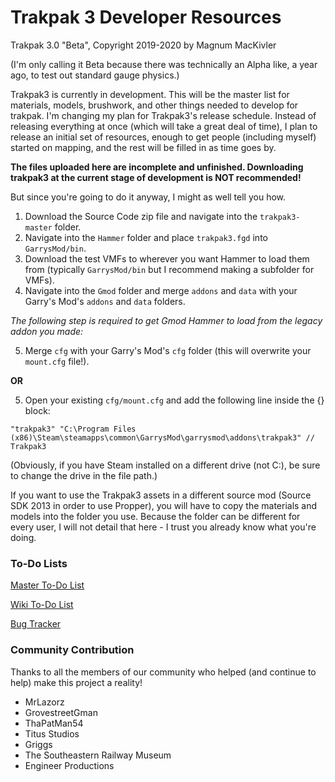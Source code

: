 # Trakpak 3 Developer Resources

Trakpak 3.0 "Beta", Copyright 2019-2020 by Magnum MacKivler

(I'm only calling it Beta because there was technically an Alpha like, a year ago, to test out standard gauge physics.)

Trakpak3 is currently in development. This will be the master list for materials, models, brushwork, and other things needed to develop for trakpak. I'm changing my plan for Trakpak3's release schedule. Instead of releasing everything at once (which will take a great deal of time), I plan to release an initial set of resources, enough to get people (including myself) started on mapping, and the rest will be filled in as time goes by.

**The files uploaded here are incomplete and unfinished. Downloading trakpak3 at the current stage of development is NOT recommended!**

But since you're going to do it anyway, I might as well tell you how.

1. Download the Source Code zip file and navigate into the `trakpak3-master` folder.
2. Navigate into the `Hammer` folder and place `trakpak3.fgd` into `GarrysMod/bin`.
3. Download the test VMFs to wherever you want Hammer to load them from (typically `GarrysMod/bin` but I recommend making a subfolder for VMFs).
4. Navigate into the `Gmod` folder and merge `addons` and `data` with your Garry's Mod's `addons` and `data` folders.

*The following step is required to get Gmod Hammer to load from the legacy addon you made:*

5. Merge `cfg` with your Garry's Mod's `cfg` folder (this will overwrite your `mount.cfg` file!).

**OR**

5. Open your existing `cfg/mount.cfg` and add the following line inside the {} block:

`"trakpak3"	"C:\Program Files (x86)\Steam\steamapps\common\GarrysMod\garrysmod\addons\trakpak3" // Trakpak3`

(Obviously, if you have Steam installed on a different drive (not C:\), be sure to change the drive in the file path.)

If you want to use the Trakpak3 assets in a different source mod (Source SDK 2013 in order to use Propper), you will have to copy the materials and models into the folder you use. Because the folder can be different for every user, I will not detail that here - I trust you already know what you're doing.

### To-Do Lists

[Master To-Do List](https://github.com/MagnumMacKivler/trakpak3/projects/1)

[Wiki To-Do List](https://github.com/MagnumMacKivler/trakpak3/projects/2)

[Bug Tracker](https://github.com/MagnumMacKivler/trakpak3/projects/3)

### Community Contribution

Thanks to all the members of our community who helped (and continue to help) make this project a reality!

* MrLazorz
* GrovestreetGman
* ThaPatMan54
* Titus Studios
* Griggs
* The Southeastern Railway Museum
* Engineer Productions
